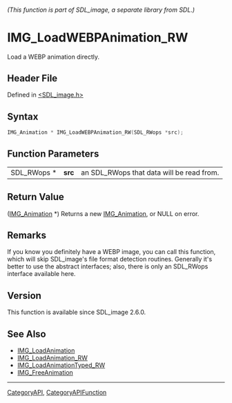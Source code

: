 ###### (This function is part of SDL_image, a separate library from SDL.)
# IMG_LoadWEBPAnimation_RW

Load a WEBP animation directly.

## Header File

Defined in [<SDL_image.h>](https://github.com/libsdl-org/SDL_image/blob/SDL2/include/SDL_image.h)

## Syntax

```c
IMG_Animation * IMG_LoadWEBPAnimation_RW(SDL_RWops *src);
```

## Function Parameters

|             |         |                                           |
| ----------- | ------- | ----------------------------------------- |
| SDL_RWops * | **src** | an SDL_RWops that data will be read from. |

## Return Value

([IMG_Animation](IMG_Animation) *) Returns a new
[IMG_Animation](IMG_Animation), or NULL on error.

## Remarks

If you know you definitely have a WEBP image, you can call this function,
which will skip SDL_image's file format detection routines. Generally it's
better to use the abstract interfaces; also, there is only an SDL_RWops
interface available here.

## Version

This function is available since SDL_image 2.6.0.

## See Also

- [IMG_LoadAnimation](IMG_LoadAnimation)
- [IMG_LoadAnimation_RW](IMG_LoadAnimation_RW)
- [IMG_LoadAnimationTyped_RW](IMG_LoadAnimationTyped_RW)
- [IMG_FreeAnimation](IMG_FreeAnimation)

----
[CategoryAPI](CategoryAPI), [CategoryAPIFunction](CategoryAPIFunction)


